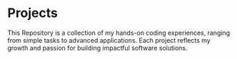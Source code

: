 # Projects
This Repository is a collection of my hands-on coding experiences, ranging from simple tasks to advanced applications. Each project reflects my growth and passion for building impactful software solutions.
